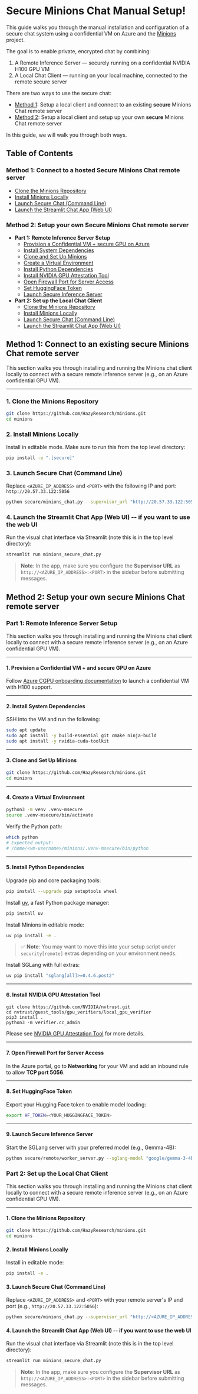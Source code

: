 # Secure Minions Chat Manual Setup!

This guide walks you through the manual installation and configuration of a secure chat system using a confidential VM on Azure and the [Minions](https://github.com/HazyResearch/minions) project.

The goal is to enable private, encrypted chat by combining:

1. A Remote Inference Server — securely running on a confidential NVIDIA H100 GPU VM
2. A Local Chat Client — running on your local machine, connected to the remote secure server

There are two ways to use the secure chat:

- [Method 1](#method-1-connect-to-a-hosted-secure-minions-chat-remote-server): Setup a local client and connect to an existing **secure** Minions Chat remote server
- [Method 2](#method-2-setup-your-own-secure-minions-chat-remote-server): Setup a local client and setup up your own **secure** Minions Chat remote server

In this guide, we will walk you through both ways.

## Table of Contents

### Method 1: Connect to a hosted Secure Minions Chat remote server

- [Clone the Minions Repository](#1-clone-the-minions-repository)
- [Install Minions Locally](#2-install-minions-locally)
- [Launch Secure Chat (Command Line)](#3-launch-secure-chat-command-line)
- [Launch the Streamlit Chat App (Web UI)](#4-launch-the-streamlit-chat-app-web-ui----if-you-want-to-use-the-web-ui)

### Method 2: Setup your own Secure Minions Chat remote server

- **Part 1: Remote Inference Server Setup**
  - [Provision a Confidential VM + secure GPU on Azure](#1-provision-a-confidential-vm--and-secure-gpu-on-azure)
  - [Install System Dependencies](#2-install-system-dependencies)
  - [Clone and Set Up Minions](#3-clone-and-set-up-minions)
  - [Create a Virtual Environment](#4-create-a-virtual-environment)
  - [Install Python Dependencies](#5-install-python-dependencies)
  - [Install NVIDIA GPU Attestation Tool](#6-install-nvidia-gpu-attestation-tool)
  - [Open Firewall Port for Server Access](#7-open-firewall-port-for-server-access)
  - [Set HuggingFace Token](#8-set-huggingface-token)
  - [Launch Secure Inference Server](#9-launch-secure-inference-server)
- **Part 2: Set up the Local Chat Client**
  - [Clone the Minions Repository](#1-clone-the-minions-repository-1)
  - [Install Minions Locally](#2-install-minions-locally-1)
  - [Launch Secure Chat (Command Line)](#3-launch-secure-chat-command-line-1)
  - [Launch the Streamlit Chat App (Web UI)](#4-launch-the-streamlit-chat-app-web-ui----if-you-want-to-use-the-web-ui-1)

## Method 1: Connect to an existing secure Minions Chat remote server

This section walks you through installing and running the Minions chat client locally to connect with a secure remote inference server (e.g., on an Azure confidential GPU VM).

---

### 1. Clone the Minions Repository

```bash
git clone https://github.com/HazyResearch/minions.git
cd minions
```

### 2. Install Minions Locally

Install in editable mode. Make sure to run this from the top level directory:

```bash
pip install -e ".[secure]"
```

### 3. Launch Secure Chat (Command Line)

Replace `<AZURE_IP_ADDRESS>` and `<PORT>` with the following IP and port: `http://20.57.33.122:5056`

```bash
python secure/minions_chat.py --supervisor_url "http://20.57.33.122:5056"
```

### 4. Launch the Streamlit Chat App (Web UI) -- if you want to use the web UI

Run the visual chat interface via Streamlit (note this is in the top level directory):

```bash
streamlit run minions_secure_chat.py
```

> **Note**: In the app, make sure you configure the **Supervisor URL** as `http://<AZURE_IP_ADDRESS>:<PORT>` in the sidebar before submitting messages.

## Method 2: Setup your own secure Minions Chat remote server

### Part 1: Remote Inference Server Setup

This section walks you through installing and running the Minions chat client locally to connect with a secure remote inference server (e.g., on an Azure confidential GPU VM).

---

#### 1. Provision a Confidential VM + and secure GPU on Azure

Follow [Azure CGPU onboarding documentation](https://github.com/Azure/az-cgpu-onboarding/blob/main/docs/Confidential-GPU-H100-Manual-Installation-%28PMK-with-Powershell%29.md) to launch a confidential VM with H100 support.

---

#### 2. Install System Dependencies

SSH into the VM and run the following:

```bash
sudo apt update
sudo apt install -y build-essential git cmake ninja-build
sudo apt install -y nvidia-cuda-toolkit
```

---

#### 3. Clone and Set Up Minions

```bash
git clone https://github.com/HazyResearch/minions.git
cd minions
```

---

#### 4. Create a Virtual Environment

```bash
python3 -m venv .venv-msecure
source .venv-msecure/bin/activate
```

Verify the Python path:

```bash
which python
# Expected output:
# /home/<vm-username>/minions/.venv-msecure/bin/python
```

---

#### 5. Install Python Dependencies

Upgrade pip and core packaging tools:

```bash
pip install --upgrade pip setuptools wheel
```

Install [uv](https://github.com/astral-sh/uv), a fast Python package manager:

```bash
pip install uv
```

Install Minions in editable mode:

```bash
uv pip install -e .
```

> ✅ **Note**: You may want to move this into your setup script under `security[remote]` extras depending on your environment needs.

Install SGLang with full extras:

```bash
uv pip install "sglang[all]>=0.4.6.post2"
```

---

#### 6. Install NVIDIA GPU Attestation Tool

```
git clone https://github.com/NVIDIA/nvtrust.git
cd nvtrust/guest_tools/gpu_verifiers/local_gpu_verifier
pip3 install .
python3 -m verifier.cc_admin
```

Please see [NVIDIA GPU Attestation Tool](https://github.com/NVIDIA/nvtrust/tree/main/guest_tools/gpu_verifiers/local_gpu_verifier) for more details.

---

#### 7. Open Firewall Port for Server Access

In the Azure portal, go to **Networking** for your VM and add an inbound rule to allow **TCP port 5056**.

---

#### 8. Set HuggingFace Token

Export your Hugging Face token to enable model loading:

```bash
export HF_TOKEN=<YOUR_HUGGINGFACE_TOKEN>
```

---

#### 9. Launch Secure Inference Server

Start the SGLang server with your preferred model (e.g., Gemma-4B):

```bash
python secure/remote/worker_server.py --sglang-model "google/gemma-3-4b-it"
```

### Part 2: Set up the Local Chat Client

This section walks you through installing and running the Minions chat client locally to connect with a secure remote inference server (e.g., on an Azure confidential GPU VM).

---

#### 1. Clone the Minions Repository

```bash
git clone https://github.com/HazyResearch/minions.git
cd minions
```

#### 2. Install Minions Locally

Install in editable mode:

```bash
pip install -e .
```

#### 3. Launch Secure Chat (Command Line)

Replace `<AZURE_IP_ADDRESS>` and `<PORT>` with your remote server's IP and port (e.g., `http://20.57.33.122:5056`):

```bash
python secure/minions_chat.py --supervisor_url "http://<AZURE_IP_ADDRESS>:<PORT>"
```

#### 4. Launch the Streamlit Chat App (Web UI) -- if you want to use the web UI

Run the visual chat interface via Streamlit (note this is in the top level directory):

```bash
streamlit run minions_secure_chat.py
```

> **Note**: In the app, make sure you configure the **Supervisor URL** as `http://<AZURE_IP_ADDRESS>:<PORT>` in the sidebar before submitting messages.
